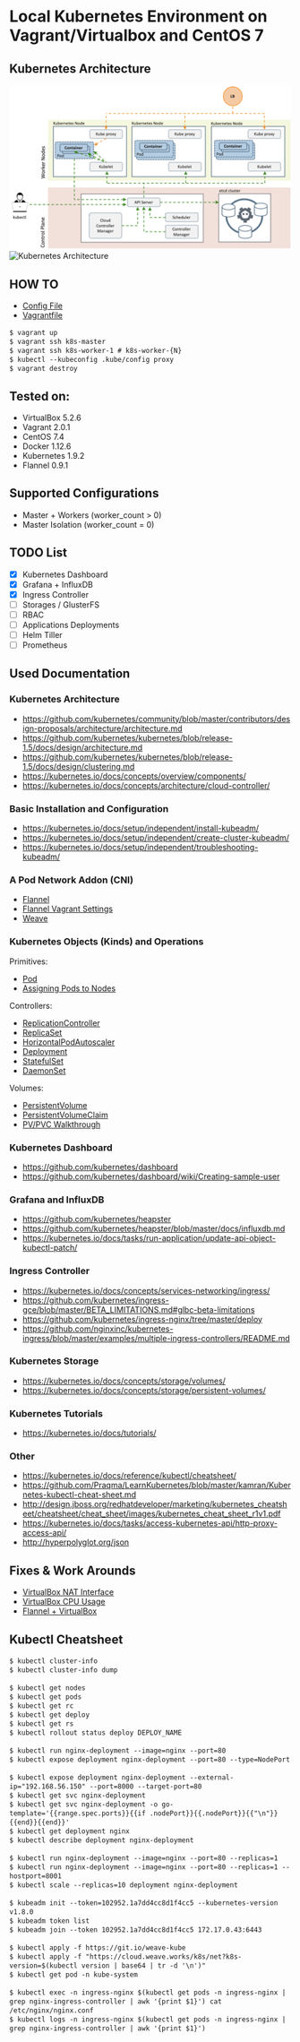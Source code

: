 # Local Kubernetes Environment on Vagrant/Virtualbox and CentOS 7

## Kubernetes Architecture
![Kubernetes High-Level Diagram](images/basic-architecture.png)
![Kubernetes Architecture](images/architecture.png)

## HOW TO
- [Config File](config.rb)
- [Vagrantfile](Vagrantfile)

```
$ vagrant up
$ vagrant ssh k8s-master
$ vagrant ssh k8s-worker-1 # k8s-worker-{N}
$ kubectl --kubeconfig .kube/config proxy
$ vagrant destroy
```

## Tested on:
- VirtualBox 5.2.6
- Vagrant 2.0.1
- CentOS 7.4
- Docker 1.12.6
- Kubernetes 1.9.2
- Flannel 0.9.1

## Supported Configurations
- Master + Workers (worker_count > 0)
- Master Isolation (worker_count = 0)

## TODO List
- [x] Kubernetes Dashboard
- [x] Grafana + InfluxDB
- [x] Ingress Controller
- [ ] Storages / GlusterFS
- [ ] RBAC
- [ ] Applications Deployments
- [ ] Helm Tiller
- [ ] Prometheus

## Used Documentation

### Kubernetes Architecture
- https://github.com/kubernetes/community/blob/master/contributors/design-proposals/architecture/architecture.md
- https://github.com/kubernetes/kubernetes/blob/release-1.5/docs/design/architecture.md
- https://github.com/kubernetes/kubernetes/blob/release-1.5/docs/design/clustering.md
- https://kubernetes.io/docs/concepts/overview/components/
- https://kubernetes.io/docs/concepts/architecture/cloud-controller/

### Basic Installation and Configuration
- https://kubernetes.io/docs/setup/independent/install-kubeadm/
- https://kubernetes.io/docs/setup/independent/create-cluster-kubeadm/
- https://kubernetes.io/docs/setup/independent/troubleshooting-kubeadm/

### A Pod Network Addon (CNI)
- [Flannel](https://github.com/coreos/flannel)
- [Flannel Vagrant Settings](https://github.com/coreos/flannel/blob/master/Documentation/troubleshooting.md#vagrant)
- [Weave](https://www.weave.works/docs/net/latest/kubernetes/kube-addon/)

### Kubernetes Objects (Kinds) and Operations
Primitives:

- [Pod](https://kubernetes.io/docs/concepts/workloads/pods/pod-overview/)
- [Assigning Pods to Nodes](https://kubernetes.io/docs/concepts/configuration/assign-pod-node/)

Controllers:

- [ReplicationController](https://kubernetes.io/docs/concepts/workloads/controllers/replicationcontroller/)
- [ReplicaSet](https://kubernetes.io/docs/concepts/workloads/controllers/replicaset/)
- [HorizontalPodAutoscaler](https://kubernetes.io/docs/tasks/run-application/horizontal-pod-autoscale/)
- [Deployment](https://kubernetes.io/docs/concepts/workloads/controllers/deployment/)
- [StatefulSet](https://kubernetes.io/docs/concepts/workloads/controllers/statefulset/)
- [DaemonSet](https://kubernetes.io/docs/concepts/workloads/controllers/daemonset/)

Volumes:

- [PersistentVolume](https://kubernetes.io/docs/concepts/storage/persistent-volumes/)
- [PersistentVolumeClaim](https://kubernetes.io/docs/concepts/storage/persistent-volumes/#persistentvolumeclaims)
- [PV/PVC Walkthrough](https://kubernetes.io/docs/tasks/configure-pod-container/configure-persistent-volume-storage/)

### Kubernetes Dashboard
- https://github.com/kubernetes/dashboard
- https://github.com/kubernetes/dashboard/wiki/Creating-sample-user

### Grafana and InfluxDB
- https://github.com/kubernetes/heapster
- https://github.com/kubernetes/heapster/blob/master/docs/influxdb.md
- https://kubernetes.io/docs/tasks/run-application/update-api-object-kubectl-patch/

### Ingress Controller
- https://kubernetes.io/docs/concepts/services-networking/ingress/
- https://github.com/kubernetes/ingress-gce/blob/master/BETA_LIMITATIONS.md#glbc-beta-limitations
- https://github.com/kubernetes/ingress-nginx/tree/master/deploy
- https://github.com/nginxinc/kubernetes-ingress/blob/master/examples/multiple-ingress-controllers/README.md

### Kubernetes Storage
- https://kubernetes.io/docs/concepts/storage/volumes/
- https://kubernetes.io/docs/concepts/storage/persistent-volumes/

### Kubernetes Tutorials
- https://kubernetes.io/docs/tutorials/

### Other
- https://kubernetes.io/docs/reference/kubectl/cheatsheet/
- https://github.com/Praqma/LearnKubernetes/blob/master/kamran/Kubernetes-kubectl-cheat-sheet.md
- http://design.jboss.org/redhatdeveloper/marketing/kubernetes_cheatsheet/cheatsheet/cheat_sheet/images/kubernetes_cheat_sheet_r1v1.pdf
- https://kubernetes.io/docs/tasks/access-kubernetes-api/http-proxy-access-api/
- http://hyperpolyglot.org/json

## Fixes & Work Arounds
- [VirtualBox NAT Interface](Vagrantfile#L21)
- [VirtualBox CPU Usage](Vagrantfile#L22)
- [Flannel + VirtualBox](configs/kube-flannel.yaml#L111)

## Kubectl Cheatsheet

```
$ kubectl cluster-info
$ kubectl cluster-info dump

$ kubectl get nodes
$ kubectl get pods
$ kubectl get rc
$ kubectl get deploy
$ kubectl get rs
$ kubectl rollout status deploy DEPLOY_NAME

$ kubectl run nginx-deployment --image=nginx --port=80
$ kubectl expose deployment nginx-deployment --port=80 --type=NodePort 

$ kubectl expose deployment nginx-deployment --external-ip="192.168.56.150" --port=8000 --target-port=80
$ kubectl get svc nginx-deployment 
$ kubectl get svc nginx-deployment -o go-template='{{range.spec.ports}}{{if .nodePort}}{{.nodePort}}{{"\n"}}{{end}}{{end}}'
$ kubectl get deployment nginx
$ kubectl describe deployment nginx-deployment

$ kubectl run nginx-deployment --image=nginx --port=80 --replicas=1
$ kubectl run nginx-deployment --image=nginx --port=80 --replicas=1 --hostport=8001
$ kubectl scale --replicas=10 deployment nginx-deployment

$ kubeadm init --token=102952.1a7dd4cc8d1f4cc5 --kubernetes-version v1.8.0
$ kubeadm token list
$ kubeadm join --token 102952.1a7dd4cc8d1f4cc5 172.17.0.43:6443

$ kubectl apply -f https://git.io/weave-kube
$ kubectl apply -f "https://cloud.weave.works/k8s/net?k8s-version=$(kubectl version | base64 | tr -d '\n')"
$ kubectl get pod -n kube-system

$ kubectl exec -n ingress-nginx $(kubectl get pods -n ingress-nginx | grep nginx-ingress-controller | awk '{print $1}') cat /etc/nginx/nginx.conf
$ kubectl logs -n ingress-nginx $(kubectl get pods -n ingress-nginx | grep nginx-ingress-controller | awk '{print $1}')

```